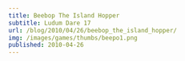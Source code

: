 ```yaml
---
title: Beebop The Island Hopper
subtitle: Ludum Dare 17
url: /blog/2010/04/26/beebop_the_island_hopper/ 
img: /images/games/thumbs/beepo1.png
published: 2010-04-26
---
```


